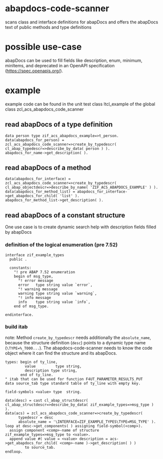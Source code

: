 # abapdocs-code-scanner
scans class and interface definitions for abapDocs and offers the abapDocs text of public methods and type definitions

possible use-case
=================
abapDocs can be used to fill fields like description, enum, minimum, minItems, and deprecated in an OpenAPI specification (https://spec.openapis.org/).

example
=======
example code can be found in the unit test class ltcl_example of the global class zcl_acs_abapdocs_code_scanner

read abapDocs of a type definition
----------------------------------
    data person type zif_acs_abapdocs_example=>t_person.
    data(abapdocs_for_person) = zcl_acs_abapdocs_code_scanner=>create_by_typedescr( cl_abap_typedescr=>describe_by_data( person ) ).
    abapdocs_for_name->get_description( ).
read abapDocs of a method
-------------------------
    data(abapdocs_for_interface) = zcl_acs_abapdocs_code_scanner=>create_by_typedescr( cl_abap_objectdescr=>describe_by_name( 'ZIF_ACS_ABAPDOCS_EXAMPLE' ) ).
    data(abapdocs_for_method_list) = abapdocs_for_interface->get_abapdocs_for_child( 'list' ).
    abapdocs_for_method_list->get_description( ).
read abapDocs of a constant structure
-------------------------------------
One use case is to create dynamic search help with description fields filled by abapDocs

### definition of the logical enumeration (pre 7.52)

    interface zif_example_types
      public .
    
      constants:
        "! pre ABAP 7.52 enumeration
        begin of msg_type,
          "! error message
          error   type string value `error`,
          "! warning message
          warning type string value `warning`,
          "! info message
          info    type string value `info`,
        end of msg_type.
    
    endinterface.

### build itab

note: Method `create_by_typedescr` needs additionally the `absolute_name`, because the structure definition (`desc`) points to a dynamic type name (`\TYPE=%_T000...`). The abapdocs-code-scanner needs to know the code object where it can find the structure and its abapDocs. 

    types: begin of ty_line,
             value         type string,
             description type string,
           end of ty_line.
    " itab that can be used for function F4UT_PARAMETER_RESULTS_PUT
    data source_tab type standard table of ty_line with empty key.
    
    field-symbols <value> type  string.
    
    data(desc) = cast cl_abap_structdescr( cl_abap_structdescr=>describe_by_data( zif_example_types=>msg_type ) ).
    data(acs) = zcl_acs_abapdocs_code_scanner=>create_by_typedescr(
          typedescr = desc
          absolute_name = '\INTERFACE=ZIF_EXAMPLE_TYPES\TYPE=MSG_TYPE' ).
    loop at desc->get_components( ) assigning field-symbol(<comp>).
      assign component <comp>-name of structure zif_example_types=>msg_type to <value>.
      append value #( value = <value> description = acs->get_abapdocs_for_child( <comp>-name )->get_description( ) )
             to source_tab.
    endloop.
